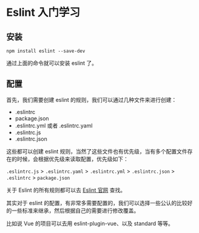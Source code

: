 # Eslint 入门学习

## 安装

```ba
npm install eslint --save-dev
```

通过上面的命令就可以安装 eslint 了。

## 配置

首先，我们需要创建 eslint 的规则，我们可以通过几种文件来进行创建：

- .eslintrc
- package.json
- .eslintrc.yml 或者 .eslintrc.yaml
- .eslintrc.js
- .eslintrc.json

这些都可以创建 eslint 规则，当然了这些文件也有优先级，当有多个配置文件存在的时候，会根据优先级来读取配置，优先级如下：

`.eslintrc.js` > `.eslintrc.yaml` > `.eslintrc.yml` > `.eslintrc.json` > `.eslintrc` > `package.json`

关于 Eslint 的所有规则都可以去 [Eslint 官网](http://eslint.cn/) 查找。

其实对于 eslint 的配置，有非常多需要配置的，我们可以选择一些公认的比较好的一些标准来继承，然后根据自己的需要进行修改覆盖。

比如说 Vue 的项目可以去用 eslint-plugin-vue、以及 standard 等等。
